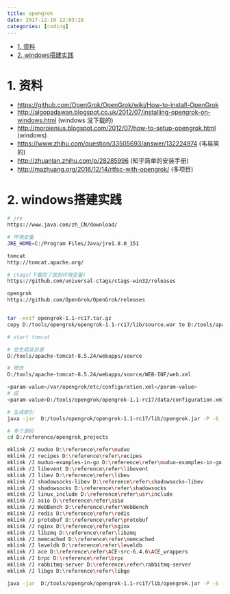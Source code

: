 ```yaml
---
title: opengrok
date: 2017-12-10 12:03:28
categories: [coding]
---
```




<!-- TOC -->

- [1. 资料](#1-资料)
- [2. windows搭建实践](#2-windows搭建实践)

<!-- /TOC -->



<a id="markdown-1-资料" name="1-资料"></a>
# 1. 资料

* https://github.com/OpenGrok/OpenGrok/wiki/How-to-install-OpenGrok
* http://algopadawan.blogspot.co.uk/2012/07/installing-opengrok-on-windows.html (windows 没下载的) 
* http://moroienius.blogspot.com/2012/07/how-to-setup-opengrok.html (windows)
* https://www.zhihu.com/question/33505693/answer/132224974 (韦易笑的)
* http://zhuanlan.zhihu.com/p/28285996 (知乎简单的安装手册)
* http://mazhuang.org/2016/12/14/rtfsc-with-opengrok/ (多项目)


<a id="markdown-2-windows搭建实践" name="2-windows搭建实践"></a>
# 2. windows搭建实践

```bash
# jre
https://www.java.com/zh_CN/download/

# 环境变量
JRE_HOME=C:/Program Files/Java/jre1.8.0_151

tomcat
http://tomcat.apache.org/

# ctags(下载完了放到环境变量)
https://github.com/universal-ctags/ctags-win32/releases

opengrok
https://github.com/OpenGrok/OpenGrok/releases


tar -xvzf opengrok-1.1-rc17.tar.gz
copy D:/tools/opengrok/opengrok-1.1-rc17/lib/source.war to D:/tools/apache-tomcat-8.5.24/webapps

# start tomcat 

# 会生成该目录
D:/tools/apache-tomcat-8.5.24/webapps/source

# 修改
D:/tools/apache-tomcat-8.5.24/webapps/source/WEB-INF/web.xml

<param-value>/var/opengrok/etc/configuration.xml</param-value>
# 成
<param-value>D:/tools/opengrok/opengrok-1.1-rc17/data/configuration.xml</param-value>

# 生成索引
java -jar  D:/tools/opengrok/opengrok-1.1-rc17/lib/opengrok.jar -P -S -v -s D:/reference/refer/muduo -d D:/tools/opengrok/opengrok-1.1-rc17/data -W D:/tools/opengrok/opengrok-1.1-rc17/data/configuration.xml

# 多个源码
cd D:/reference/opengrok_projects

mklink /J muduo D:\reference\refer\muduo
mklink /J recipes D:\reference\refer\recipes
mklink /J muduo-examples-in-go D:\reference\refer\muduo-examples-in-go
mklink /J libevent D:\reference\refer\libevent
mklink /J libev D:\reference\refer\libev
mklink /J shadowsocks-libev D:\reference\refer\shadowsocks-libev
mklink /J shadowsocks D:\reference\refer\shadowsocks
mklink /J linux_include D:\reference\refer\usr\include
mklink /J asio D:\reference\refer\asio
mklink /J WebBench D:\reference\refer\WebBench
mklink /J redis D:\reference\refer\redis
mklink /J protobuf D:\reference\refer\protobuf
mklink /J nginx D:\reference\refer\nginx
mklink /J libzmq D:\reference\refer\libzmq
mklink /J memcached D:\reference\refer\memcached
mklink /J leveldb D:\reference\refer\leveldb
mklink /J ace D:\reference\refer\ACE-src-6.4.6\ACE_wrappers
mklink /J brpc D:\reference\refer\brpc
mklink /J rabbitmq-server D:\reference\refer\rabbitmq-server
mklink /J libgo D:\reference\refer\libgo

java -jar  D:/tools/opengrok/opengrok-1.1-rc17/lib/opengrok.jar -P -S -v -s D:/reference/opengrok_projects -d D:/tools/opengrok/opengrok-1.1-rc17/data -W D:/tools/opengrok/opengrok-1.1-rc17/data/configuration.xml
```

